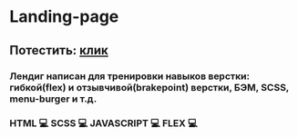 # Landing-page

## Потестить: [клик](https://saveliy2508.github.io/bicycle-shop/)

### Лендиг написан для тренировки навыков верстки: гибкой(flex) и отзывчивой(brakepoint) верстки, БЭМ, SCSS, menu-burger и т.д.

### HTML :computer: SCSS :computer: JAVASCRIPT :computer: FLEX :computer: 
